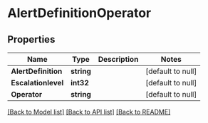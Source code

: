 # AlertDefinitionOperator

## Properties
Name | Type | Description | Notes
------------ | ------------- | ------------- | -------------
**AlertDefinition** | **string** |  | [default to null]
**Escalationlevel** | **int32** |  | [default to null]
**Operator** | **string** |  | [default to null]

[[Back to Model list]](../README.md#documentation-for-models) [[Back to API list]](../README.md#documentation-for-api-endpoints) [[Back to README]](../README.md)


